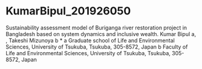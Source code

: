 # KumarBipul_201926050
Sustainability assessment model of Buriganga river restoration project in Bangladesh based on system dynamics and inclusive wealth. Kumar Bipul a, , Takeshi Mizunoya b * a Graduate school of Life and Environmental Sciences, University of Tsukuba, Tsukuba, 305-8572, Japan b Faculty of Life and Environmental Sciences, University of Tsukuba, Tsukuba, 305-8572, Japan 
